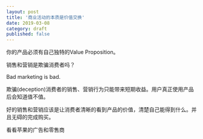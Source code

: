 ```yaml
---
layout: post
title: '商业活动的本质是价值交换'
date: 2019-03-08
category: draft
published: false
---
```


你的产品必须有自己独特的Value Proposition。

销售和营销是欺骗消费者吗？

Bad marketing is bad.

欺骗(deception)消费者的销售、营销行为只能带来短期收益。用户真正使用产品后会知道值不值。

好的销售和营销应该是让消费者清晰的看到产品的价值，清楚自己能得到什么。并且无碍的完成购买。

看看苹果的广告和零售商
